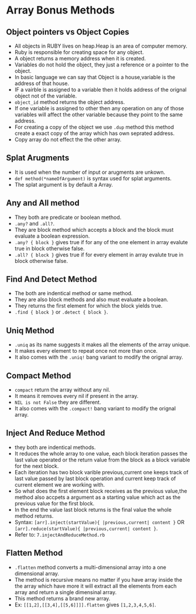# Array Bonus Methods

 ## Object pointers vs Object Copies
  - All objects in RUBY lives on heap.Heap is an area of computer memory.
  - Ruby is responsible for creating space for any object.
  - A object returns a memory address when it is created.
  - Variables do not hold the object, they just a reference or a pointer to the object.
  - In basic language we can say that Object is a house,variable is the address of that house.
  - IF a vairble is assigned to a variable then it holds address of the orignal object not of the variable.
  - `object_id` method returns the object address.
  - If one variable is assigned to other then any operation on any of those variables will affect the other variable because they point to the same address.
  - For creating a copy of the object we use `.dup` method this method create a exact copy of the array which has own seprated address.
  - Copy array do not effect the the other array.

 ## Splat Arugments
  - It is used when the number of input or arugments are unkown.
  - `def method(*nameOfArgument)` is syntax used for splat arguments.
  - The splat argument is by default a Array.

 ## Any and All method
  - They both are predicate or boolean method.
  - `.any?` and `.all?`.
  - They are block method which accepts a block and the block must evaluate a boolean expression.
  - `.any? { block }` gives true if for any of the one element in array evalute true in block otherwise false.
  - `.all? { block }` gives true if for every element in array evalute true in block otherwise false.
 
 ## Find And Detect Method  
  - The both are indentical method or same method.
  - They are also block methods and also must evaluate a boolean.
  - They returns the first element for which the block yields true.
  - `.find { block }` or `.detect { block }`.

 ## Uniq Method
  - `.uniq` as its name suggests it makes all the elements of the array unique.
  - It makes every element to repeat once not more than once.
  - It also comes with the `.uniq!` bang variant to modify the orignal array.
 
 ## Compact Method
  - `compact` return the array without any nil.
  - It means it removes every nil if present in the array.
  - `NIL is not False` they are different.
  - It also comes with the `.compact!` bang variant to modify the orignal array.

 ## Inject And Reduce Method
  - they both are indentical methods.
  - It reduces the whole array to one value, each block iteration passes the last value operated or the return value from the block as a block variable for the next block.
  - Each iteration has two block varible previous,current one keeps track of last value passed by last block operation and current keep track of current element we are working with.
  - So what does the first element block receives as the previous value,the method also accpets a argument as a starting value which act as the previous value for the first block.
  - In the end the value last block returns is the final value the whole method returns.
  - Syntax: `[arr].inject(startValue){ |previous,current| content }` OR `[arr].reduce(startValue){ |previous,current| content }`.
  - Refer to: `7.injectAndReduceMethod.rb`

 ## Flatten Method
  - `.flatten` method converts a multi-dimensional array into a one dimensional array.
  - The method is recursive means no matter if you have array inside the the array which have more it will extract all the elements from each array and return a single dimensinal array.
  - This method returns a brand new array.
  - Ex: `[[1,2],[[3,4],[[5,6]]]].flatten` gives `[1,2,3,4,5,6]`.